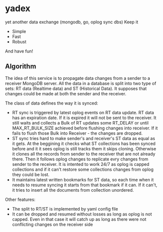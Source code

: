 # yadex
yet another data exchange (mongodb, go, oplog sync dbs)
Keep it

* Simple
* Fast
* Robust

And have fun!

## Algorithm
The idea of this service is to propagate data changes from a sender to a receiver MongoDB server.
All the data in a database is split into two type of sets: RT data (Realtime data) and ST (Historical Data).
It supposes that changes could be made at both the sender and the receiver. 

The class of data defines the way it is synced:
* RT sync is triggered by latest oplog events on RT data update. RT data has an expiration date. If it is expired it will not be sent to the receiver.
It still waits and collects a Bulk of RT updates some RT_DELAY or until MAX_RT_BULK_SIZE achieved before flushing changes into receiver. 
If it fails to flush those Bulk into Receiver - the changes are dropped.
* ST sync tries hard to make sender's and receiver's ST data as equal as it gets. At the beggining it checks what ST collections has been synced before and it it sees oplog is still tracks them it skips cloning. Otherwise it clones all the records from sender to the receiver that are not already there. Then it follows oplog changes to replicate evry changes from sender to the receiver. It is intented to work 24/7 as oplog is capped collections and if it can't restore some collections changes from oplog they could be lost.
* It maintains latest written bookmarks for ST data, so each time when it needs to resume syncing it starts from that bookmark if it can. If it can't, it tries to insert all the documents from collection unordered.

Other features:
* The split to RT/ST is implemented by yaml config file
* It can be dropped and resumed without losses as long as oplog is not capped. Even in that case it will catch up as long as there were not conflicting changes on the receiver side
